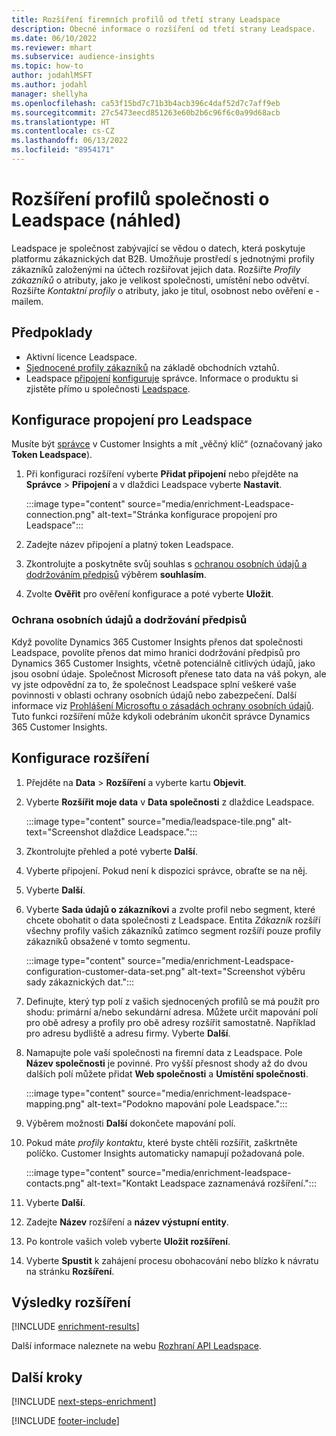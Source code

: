 ```yaml
---
title: Rozšíření firemních profilů od třetí strany Leadspace
description: Obecné informace o rozšíření od třetí strany Leadspace.
ms.date: 06/10/2022
ms.reviewer: mhart
ms.subservice: audience-insights
ms.topic: how-to
author: jodahlMSFT
ms.author: jodahl
manager: shellyha
ms.openlocfilehash: ca53f15bd7c71b3b4acb396c4daf52d7c7aff9eb
ms.sourcegitcommit: 27c5473eecd851263e60b2b6c96f6c0a99d68acb
ms.translationtype: HT
ms.contentlocale: cs-CZ
ms.lasthandoff: 06/13/2022
ms.locfileid: "8954171"
---
```

# <a name="enrichment-of-company-profiles-with-leadspace-preview"></a>Rozšíření profilů společnosti o Leadspace (náhled)

Leadspace je společnost zabývající se vědou o datech, která poskytuje platformu zákaznických dat B2B. Umožňuje prostředí s jednotnými profily zákazníků založenými na účtech rozšiřovat jejich data. Rozšiřte *Profily zákazníků* o atributy, jako je velikost společnosti, umístění nebo odvětví. Rozšiřte *Kontaktní profily* o atributy, jako je titul, osobnost nebo ověření e -mailem.

## <a name="prerequisites"></a>Předpoklady

- Aktivní licence Leadspace.
- [Sjednocené profily zákazníků](customer-profiles.md) na základě obchodních vztahů.
- Leadspace [připojení](connections.md) [konfiguruje](#configure-the-connection-for-leadspace) správce. Informace o produktu si zjistěte přímo u společnosti [Leadspace](https://www.leadspace.com/leadspace-microsoft-dynamics-365/).

## <a name="configure-the-connection-for-leadspace"></a>Konfigurace propojení pro Leadspace

Musíte být [správce](permissions.md#admin) v Customer Insights a mít „věčný klíč“ (označovaný jako **Token Leadspace**).

1. Při konfiguraci rozšíření vyberte **Přidat připojení** nebo přejděte na **Správce** > **Připojení** a v dlaždici Leadspace vyberte **Nastavit**.

   :::image type="content" source="media/enrichment-Leadspace-connection.png" alt-text="Stránka konfigurace propojení pro Leadspace":::

1. Zadejte název připojení a platný token Leadspace.

1. Zkontrolujte a poskytněte svůj souhlas s [ochranou osobních údajů a dodržováním předpisů](#data-privacy-and-compliance) výběrem **souhlasím**.

1. Zvolte **Ověřit** pro ověření konfigurace a poté vyberte **Uložit**.

### <a name="data-privacy-and-compliance"></a>Ochrana osobních údajů a dodržování předpisů

Když povolíte Dynamics 365 Customer Insights přenos dat společnosti Leadspace, povolíte přenos dat mimo hranici dodržování předpisů pro Dynamics 365 Customer Insights, včetně potenciálně citlivých údajů, jako jsou osobní údaje. Společnost Microsoft přenese tato data na váš pokyn, ale vy jste odpovědní za to, že společnost Leadspace splní veškeré vaše povinnosti v oblasti ochrany osobních údajů nebo zabezpečení. Další informace viz [Prohlášení Microsoftu o zásadách ochrany osobních údajů](https://go.microsoft.com/fwlink/?linkid=396732).
Tuto funkci rozšíření může kdykoli odebráním ukončit správce Dynamics 365 Customer Insights.

## <a name="configure-the-enrichment"></a>Konfigurace rozšíření

1. Přejděte na **Data** > **Rozšíření** a vyberte kartu **Objevit**.

1. Vyberte **Rozšířit moje data** v **Data společnosti** z dlaždice Leadspace.

   :::image type="content" source="media/leadspace-tile.png" alt-text="Screenshot dlaždice Leadspace.":::

1. Zkontrolujte přehled a poté vyberte **Další**.

1. Vyberte připojení. Pokud není k dispozici správce, obraťte se na něj.

1. Vyberte **Další**.

1. Vyberte **Sada údajů o zákazníkovi** a zvolte profil nebo segment, které chcete obohatit o data společnosti z Leadspace. Entita *Zákazník* rozšíří všechny profily vašich zákazníků zatímco segment rozšíří pouze profily zákazníků obsažené v tomto segmentu.

    :::image type="content" source="media/enrichment-Leadspace-configuration-customer-data-set.png" alt-text="Screenshot výběru sady zákaznických dat.":::

1. Definujte, který typ polí z vašich sjednocených profilů se má použít pro shodu: primární a/nebo sekundární adresa. Můžete určit mapování polí pro obě adresy a profily pro obě adresy rozšířit samostatně. Například pro adresu bydliště a adresu firmy. Vyberte **Další**.

1. Namapujte pole vaší společnosti na firemní data z Leadspace. Pole **Název společnosti** je povinné. Pro vyšší přesnost shody až do dvou dalších polí můžete přidat **Web společnosti** a **Umístění společnosti**.

   :::image type="content" source="media/enrichment-leadspace-mapping.png" alt-text="Podokno mapování pole Leadspace.":::

1. Výběrem možnosti **Další** dokončete mapování polí.

1. Pokud máte *profily kontaktu*, které byste chtěli rozšířit, zaškrtněte políčko. Customer Insights automaticky namapují požadovaná pole.

   :::image type="content" source="media/enrichment-leadspace-contacts.png" alt-text="Kontakt Leadspace zaznamenává rozšíření.":::

1. Vyberte **Další**.

1. Zadejte **Název** rozšíření a **název výstupní entity**.

1. Po kontrole vašich voleb vyberte **Uložit rozšíření**.

1. Vyberte **Spustit** k zahájení procesu obohacování nebo blízko k návratu na stránku **Rozšíření**.

## <a name="enrichment-results"></a>Výsledky rozšíření

[!INCLUDE [enrichment-results](includes/enrichment-results.md)]

Další informace naleznete na webu [Rozhraní API Leadspace](https://support.leadspace.com/hc/en-us/sections/201997649-API).

## <a name="next-steps"></a>Další kroky

[!INCLUDE [next-steps-enrichment](includes/next-steps-enrichment.md)]

[!INCLUDE [footer-include](includes/footer-banner.md)]
